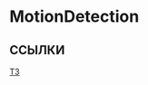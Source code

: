 # MotionDetection

## ССЫЛКИ
[ТЗ](https://docs.google.com/document/d/1jicsDc5AsXjXKgJPSu_Y5KjNy98t7uhytXMtv7glpjc/edit?usp=sharing)
